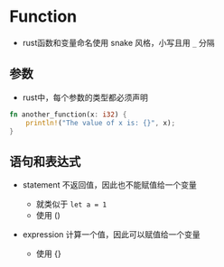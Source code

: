 # Function

- rust函数和变量命名使用 snake 风格，小写且用 `_` 分隔

## 参数

- rust中，每个参数的类型都必须声明

```rust
fn another_function(x: i32) {
    println!("The value of x is: {}", x);
}
```

## 语句和表达式

- statement 不返回值，因此也不能赋值给一个变量
  - 就类似于 `let a = 1`
  - 使用 ()

- expression 计算一个值，因此可以赋值给一个变量
  - 使用 {}